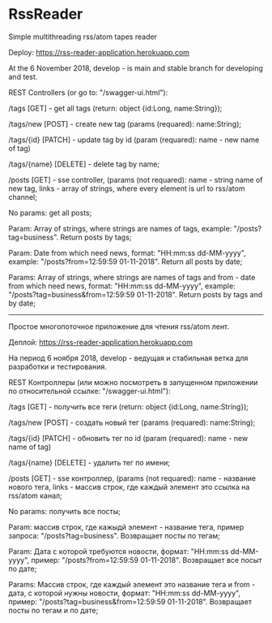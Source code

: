 # RssReader

Simple multithreading rss/atom tapes reader

Deploy: https://rss-reader-application.herokuapp.com

At the 6 November 2018, develop - is main and stable branch for developing and test.

REST Controllers (or go to: "/swagger-ui.html"):

/tags [GET] - get all tags (return: object {id:Long, name:String});

/tags/new [POST] - create new tag (params (requared): name:String);

/tags/{id} [PATCH] - update tag by id (param (requared): name - new name of tag)

/tags/{name} [DELETE] - delete tag by name;

/posts [GET] - sse controller, (params (not requared): name - string name of new tag, links - array of strings, where every element is url to rss/atom channel;

No params: get all posts;

Param: Array of strings, where strings are names of tags, example: "/posts?tag=business". Return posts by tags;

Param: Date from which need news, format: "HH:mm:ss dd-MM-yyyy", example: "/posts?from=12:59:59 01-11-2018". Return all posts by date;

Params: Array of strings, where strings are names of tags and from - date from which need news, 
format: "HH:mm:ss dd-MM-yyyy", example: "/posts?tag=business&from=12:59:59 01-11-2018". Return posts by tags and by date;

----------------------
Простое многопоточное приложение для чтения rss/atom лент.

Деплой: https://rss-reader-application.herokuapp.com

На период 6 ноября 2018, develop - ведущая и стабильная ветка для разработки и тестирования.

REST Контроллеры (или можно посмотреть в запущенном приложении по относительной ссылке: "/swagger-ui.html"):

/tags [GET] - получить все теги (return: object {id:Long, name:String});

/tags/new [POST] - создать новый тег (params (requared): name:String);

/tags/{id} [PATCH] - обновить тег по id (param (requared): name - new name of tag)

/tags/{name} [DELETE] - удалить тег по имени;

/posts [GET] - sse контроллер, (params (not requared): name - название нового тега, links - массив строк, где каждый элемент это ссылка на rss/atom канал;

No params: получить все посты;

Param: массив строк, где кажыдй элемент - название тега, пример запроса: "/posts?tag=business". Возвращает посты по тегам;

Param: Дата с которой требуются новости, формат: "HH:mm:ss dd-MM-yyyy", пример: "/posts?from=12:59:59 01-11-2018". Возвращает все посыт по дате;

Params: Массив строк, где каждый элемент это название тега и from - дата, с которой нужны новости, 
формат: "HH:mm:ss dd-MM-yyyy", пример: "/posts?tag=business&from=12:59:59 01-11-2018". Возвращает посты по тегам и по дате;
